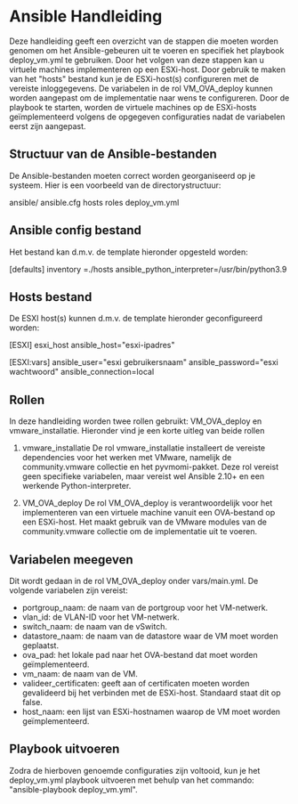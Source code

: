 # Ansible Handleiding

Deze handleiding geeft een overzicht van de stappen die moeten worden genomen om het Ansible-gebeuren uit te voeren en specifiek het playbook deploy_vm.yml te gebruiken. Door het volgen van deze stappen kan u virtuele machines implementeren op een ESXi-host. Door gebruik te maken van het "hosts" bestand kun je de ESXi-host(s) configureren met de vereiste inloggegevens. De variabelen in de rol VM_OVA_deploy kunnen worden aangepast om de implementatie naar wens te configureren. Door de playbook te starten, worden de virtuele machines op de ESXi-hosts geïmplementeerd volgens de opgegeven configuraties nadat de variabelen eerst zijn aangepast.

## Structuur van de Ansible-bestanden
De Ansible-bestanden moeten correct worden georganiseerd op je systeem. Hier is een voorbeeld van de directorystructuur:

ansible/
ansible.cfg
hosts
roles
deploy_vm.yml

## Ansible config bestand
Het bestand kan d.m.v. de template hieronder opgesteld worden:

[defaults]
inventory =./hosts
ansible_python_interpreter=/usr/bin/python3.9

## Hosts bestand
De ESXI host(s) kunnen d.m.v. de template hieronder geconfigureerd worden:

[ESXI]
esxi_host ansible_host="esxi-ipadres"

[ESXI:vars]
ansible_user="esxi gebruikersnaam"
ansible_password="esxi wachtwoord"
ansible_connection=local

## Rollen
In deze handleiding worden twee rollen gebruikt: VM_OVA_deploy en vmware_installatie. 
Hieronder vind je een korte uitleg van beide rollen

1) vmware_installatie
De rol vmware_installatie installeert de vereiste dependencies voor het werken met VMware, namelijk de community.vmware collectie en het pyvmomi-pakket. Deze rol vereist geen specifieke variabelen, maar vereist wel Ansible 2.10+ en een werkende Python-interpreter.

2) VM_OVA_deploy
De rol VM_OVA_deploy is verantwoordelijk voor het implementeren van een virtuele machine vanuit een OVA-bestand op een ESXi-host. Het maakt gebruik van de VMware modules van de community.vmware collectie om de implementatie uit te voeren. 

## Variabelen meegeven
Dit wordt gedaan in de rol VM_OVA_deploy onder vars/main.yml. De volgende variabelen zijn vereist:

* portgroup_naam: de naam van de portgroup voor het VM-netwerk.
* vlan_id: de VLAN-ID voor het VM-netwerk.
* switch_naam: de naam van de vSwitch.
* datastore_naam: de naam van de datastore waar de VM moet worden geplaatst.
* ova_pad: het lokale pad naar het OVA-bestand dat moet worden geïmplementeerd.
* vm_naam: de naam van de VM.
* valideer_certificaten: geeft aan of certificaten moeten worden gevalideerd bij het verbinden met de ESXi-host. Standaard staat dit op false.
* host_naam: een lijst van ESXi-hostnamen waarop de VM moet worden geïmplementeerd.

## Playbook uitvoeren
Zodra de hierboven genoemde configuraties zijn voltooid, kun je het deploy_vm.yml playbook uitvoeren met behulp van het commando: "ansible-playbook deploy_vm.yml".
